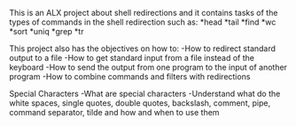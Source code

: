 This is an ALX project about shell redirections and it contains tasks of the types of commands in the shell redirection such as:
*head
*tail
*find 
*wc
*sort
*uniq
*grep
*tr

This project also has the objectives on how to:
-How to redirect standard output to a file
-How to get standard input from a file instead of the keyboard
-How to send the output from one program to the input of another program
-How to combine commands and filters with redirections

Special Characters
-What are special characters
-Understand what do the white spaces, single quotes, double quotes, backslash, comment, pipe, command separator, tilde and how and when to use them
